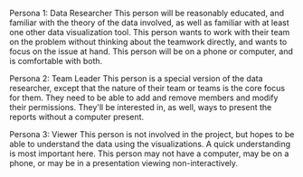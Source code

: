 Persona 1: Data Researcher
This person will be reasonably educated, and familiar with the theory of the data involved, as well as familiar with at least one other data visualization tool. This person wants to work with their team on the problem without thinking about the teamwork directly, and wants to focus on the issue at hand. This person will be on a phone or computer, and is comfortable with both.

Persona 2: Team Leader
This person is a special version of the data researcher, except that the nature of their team or teams is the core focus for them. They need to be able to add and remove members and modify their permissions. They'll be interested in, as well, ways to present the reports without a computer present.

Persona 3: Viewer
This person is not involved in the project, but hopes to be able to understand the data using the visualizations. A quick understanding is most important here. This person may not have a computer, may be on a phone, or may be in a presentation viewing non-interactively.
